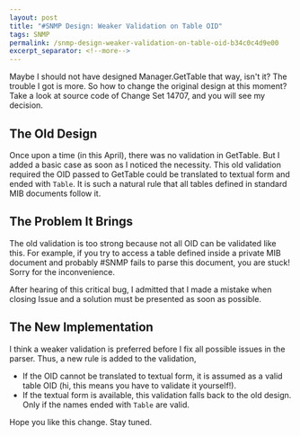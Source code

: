 ```yaml
---
layout: post
title: "#SNMP Design: Weaker Validation on Table OID"
tags: SNMP
permalink: /snmp-design-weaker-validation-on-table-oid-b34c0c4d9e00
excerpt_separator: <!--more-->
---
```

Maybe I should not have designed Manager.GetTable that way, isn't it? The trouble I got is more. So how to change the original design at this moment? Take a look at source code of Change Set 14707, and you will see my decision.
<!--more-->

## The Old Design

Once upon a time (in this April), there was no validation in GetTable. But I added a basic case as soon as I noticed the necessity. This old validation required the OID passed to GetTable could be translated to textual form and ended with `Table`. It is such a natural rule that all tables defined in standard MIB documents follow it.

## The Problem It Brings

The old validation is too strong because not all OID can be validated like this. For example, if you try to access a table defined inside a private MIB document and probably #SNMP fails to parse this document, you are stuck! Sorry for the inconvenience.

After hearing of this critical bug, I admitted that I made a mistake when closing Issue and a solution must be presented as soon as possible.

## The New Implementation

I think a weaker validation is preferred before I fix all possible issues in the parser. Thus, a new rule is added to the validation,

* If the OID cannot be translated to textual form, it is assumed as a valid table OID (hi, this means you have to validate it yourself!).
* If the textual form is available, this validation falls back to the old design. Only if the names ended with `Table` are valid.

Hope you like this change. Stay tuned.
